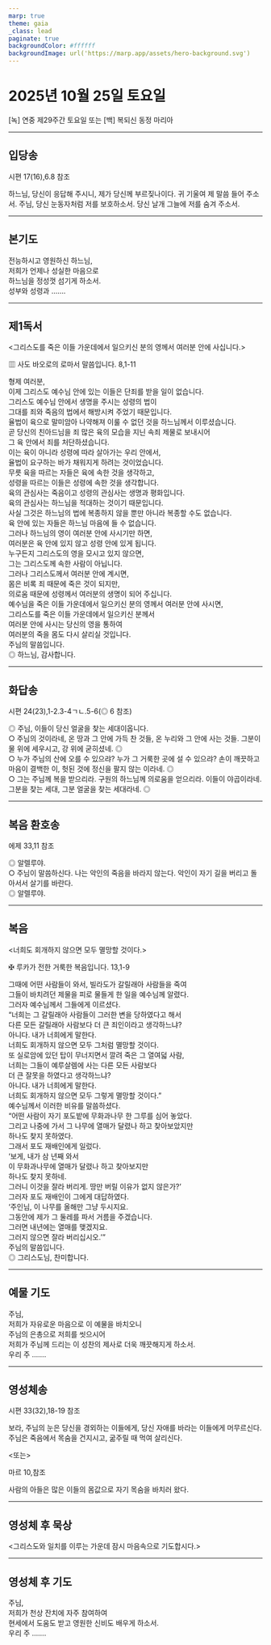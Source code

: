 ```yaml
---
marp: true
theme: gaia
_class: lead
paginate: true
backgroundColor: #ffffff
backgroundImage: url('https://marp.app/assets/hero-background.svg')
---
```


# 2025년 10월 25일 토요일

[녹] 연중 제29주간 토요일 또는 [백] 복되신 동정 마리아  




---

## 입당송

시편 17(16),6.8 참조

하느님, 당신이 응답해 주시니, 제가 당신께 부르짖나이다. 귀 기울여 제 말씀 들어 주소서. 주님, 당신 눈동자처럼 저를 보호하소서. 당신 날개 그늘에 저를 숨겨 주소서.  
  


---

## 본기도

전능하시고 영원하신 하느님,  
저희가 언제나 성실한 마음으로  
하느님을 정성껏 섬기게 하소서.  
성부와 성령과 …….  
  


---

## 제1독서

<그리스도를 죽은 이들 가운데에서 일으키신 분의 영께서 여러분 안에 사십니다.>

▥ 사도 바오로의 로마서 말씀입니다. 8,1-11

형제 여러분,  
이제 그리스도 예수님 안에 있는 이들은 단죄를 받을 일이 없습니다.  
그리스도 예수님 안에서 생명을 주시는 성령의 법이  
그대를 죄와 죽음의 법에서 해방시켜 주었기 때문입니다.  
율법이 육으로 말미암아 나약해져 이룰 수 없던 것을 하느님께서 이루셨습니다.  
곧 당신의 친아드님을 죄 많은 육의 모습을 지닌 속죄 제물로 보내시어  
그 육 안에서 죄를 처단하셨습니다.  
이는 육이 아니라 성령에 따라 살아가는 우리 안에서,  
율법이 요구하는 바가 채워지게 하려는 것이었습니다.  
무릇 육을 따르는 자들은 육에 속한 것을 생각하고,  
성령을 따르는 이들은 성령에 속한 것을 생각합니다.  
육의 관심사는 죽음이고 성령의 관심사는 생명과 평화입니다.  
육의 관심사는 하느님을 적대하는 것이기 때문입니다.  
사실 그것은 하느님의 법에 복종하지 않을 뿐만 아니라 복종할 수도 없습니다.  
육 안에 있는 자들은 하느님 마음에 들 수 없습니다.  
그러나 하느님의 영이 여러분 안에 사시기만 하면,  
여러분은 육 안에 있지 않고 성령 안에 있게 됩니다.  
누구든지 그리스도의 영을 모시고 있지 않으면,  
그는 그리스도께 속한 사람이 아닙니다.  
그러나 그리스도께서 여러분 안에 계시면,  
몸은 비록 죄 때문에 죽은 것이 되지만,  
의로움 때문에 성령께서 여러분의 생명이 되어 주십니다.  
예수님을 죽은 이들 가운데에서 일으키신 분의 영께서 여러분 안에 사시면,  
그리스도를 죽은 이들 가운데에서 일으키신 분께서  
여러분 안에 사시는 당신의 영을 통하여  
여러분의 죽을 몸도 다시 살리실 것입니다.  
주님의 말씀입니다.  
◎ 하느님, 감사합니다.  
  


---

## 화답송

시편 24(23),1-2.3-4ㄱㄴ.5-6(◎ 6 참조)

◎ 주님, 이들이 당신 얼굴을 찾는 세대이옵니다.  
○ 주님의 것이라네, 온 땅과 그 안에 가득 찬 것들, 온 누리와 그 안에 사는 것들. 그분이 물 위에 세우시고, 강 위에 굳히셨네. ◎  
○ 누가 주님의 산에 오를 수 있으랴? 누가 그 거룩한 곳에 설 수 있으랴? 손이 깨끗하고 마음이 결백한 이, 헛된 것에 정신을 팔지 않는 이라네. ◎  
○ 그는 주님께 복을 받으리라. 구원의 하느님께 의로움을 얻으리라. 이들이 야곱이라네. 그분을 찾는 세대, 그분 얼굴을 찾는 세대라네. ◎  
  


---

## 복음 환호송

에제 33,11 참조

◎ 알렐루야.  
○ 주님이 말씀하신다. 나는 악인의 죽음을 바라지 않는다. 악인이 자기 길을 버리고 돌아서서 살기를 바란다.  
◎ 알렐루야.  
  


---

## 복음

<너희도 회개하지 않으면 모두 멸망할 것이다.>

✠ 루카가 전한 거룩한 복음입니다. 13,1-9

그때에 어떤 사람들이 와서, 빌라도가 갈릴래아 사람들을 죽여  
그들이 바치려던 제물을 피로 물들게 한 일을 예수님께 알렸다.  
그러자 예수님께서 그들에게 이르셨다.  
“너희는 그 갈릴래아 사람들이 그러한 변을 당하였다고 해서  
다른 모든 갈릴래아 사람보다 더 큰 죄인이라고 생각하느냐?  
아니다. 내가 너희에게 말한다.  
너희도 회개하지 않으면 모두 그처럼 멸망할 것이다.  
또 실로암에 있던 탑이 무너지면서 깔려 죽은 그 열여덟 사람,  
너희는 그들이 예루살렘에 사는 다른 모든 사람보다  
더 큰 잘못을 하였다고 생각하느냐?  
아니다. 내가 너희에게 말한다.  
너희도 회개하지 않으면 모두 그렇게 멸망할 것이다.”  
예수님께서 이러한 비유를 말씀하셨다.  
“어떤 사람이 자기 포도밭에 무화과나무 한 그루를 심어 놓았다.  
그리고 나중에 가서 그 나무에 열매가 달렸나 하고 찾아보았지만  
하나도 찾지 못하였다.  
그래서 포도 재배인에게 일렀다.  
‘보게, 내가 삼 년째 와서  
이 무화과나무에 열매가 달렸나 하고 찾아보지만  
하나도 찾지 못하네.  
그러니 이것을 잘라 버리게. 땅만 버릴 이유가 없지 않은가?’  
그러자 포도 재배인이 그에게 대답하였다.  
‘주인님, 이 나무를 올해만 그냥 두시지요.  
그동안에 제가 그 둘레를 파서 거름을 주겠습니다.  
그러면 내년에는 열매를 맺겠지요.  
그러지 않으면 잘라 버리십시오.’”  
주님의 말씀입니다.  
◎ 그리스도님, 찬미합니다.  
  


---

## 예물 기도

주님,  
저희가 자유로운 마음으로 이 예물을 바치오니  
주님의 은총으로 저희를 씻으시어  
저희가 주님께 드리는 이 성찬의 제사로 더욱 깨끗해지게 하소서.  
우리 주 …….  
  


---

## 영성체송

시편 33(32),18-19 참조

보라, 주님의 눈은 당신을 경외하는 이들에게, 당신 자애를 바라는 이들에게 머무르신다. 주님은 죽음에서 목숨을 건지시고, 굶주릴 때 먹여 살리신다.  
  
<또는>  
  
마르 10,참조  
  
사람의 아들은 많은 이들의 몸값으로 자기 목숨을 바치러 왔다.  


---

## 영성체 후 묵상

<그리스도와 일치를 이루는 가운데 잠시 마음속으로 기도합시다.>  


---

## 영성체 후 기도

주님,  
저희가 천상 잔치에 자주 참여하여  
현세에서 도움도 받고 영원한 신비도 배우게 하소서.  
우리 주 …….